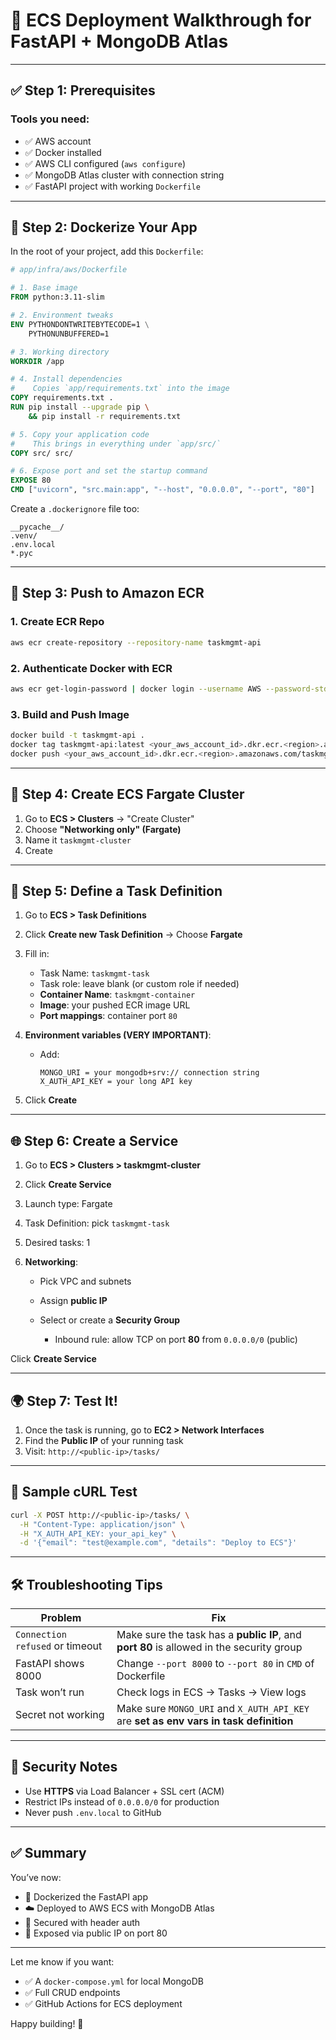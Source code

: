 # 🧭 ECS Deployment Walkthrough for FastAPI + MongoDB Atlas

---

## ✅ **Step 1: Prerequisites**

### Tools you need:

* ✅ AWS account
* ✅ Docker installed
* ✅ AWS CLI configured (`aws configure`)
* ✅ MongoDB Atlas cluster with connection string
* ✅ FastAPI project with working `Dockerfile`

---

## 🐳 Step 2: Dockerize Your App

In the root of your project, add this `Dockerfile`:

```Dockerfile
# app/infra/aws/Dockerfile

# 1. Base image
FROM python:3.11-slim

# 2. Environment tweaks
ENV PYTHONDONTWRITEBYTECODE=1 \
    PYTHONUNBUFFERED=1

# 3. Working directory
WORKDIR /app

# 4. Install dependencies
#    Copies `app/requirements.txt` into the image
COPY requirements.txt .
RUN pip install --upgrade pip \
    && pip install -r requirements.txt

# 5. Copy your application code
#    This brings in everything under `app/src/`
COPY src/ src/

# 6. Expose port and set the startup command
EXPOSE 80
CMD ["uvicorn", "src.main:app", "--host", "0.0.0.0", "--port", "80"]

```

Create a `.dockerignore` file too:

```
__pycache__/
.venv/
.env.local
*.pyc
```

---

## 📁 Step 3: Push to Amazon ECR

### 1. **Create ECR Repo**

```bash
aws ecr create-repository --repository-name taskmgmt-api
```

### 2. **Authenticate Docker with ECR**

```bash
aws ecr get-login-password | docker login --username AWS --password-stdin <your_aws_account_id>.dkr.ecr.<region>.amazonaws.com
```

### 3. **Build and Push Image**

```bash
docker build -t taskmgmt-api .
docker tag taskmgmt-api:latest <your_aws_account_id>.dkr.ecr.<region>.amazonaws.com/taskmgmt-api
docker push <your_aws_account_id>.dkr.ecr.<region>.amazonaws.com/taskmgmt-api
```

---

## 🚀 Step 4: Create ECS Fargate Cluster

1. Go to **ECS > Clusters** → "Create Cluster"
2. Choose **"Networking only" (Fargate)**
3. Name it `taskmgmt-cluster`
4. Create

---

## 🔧 Step 5: Define a Task Definition

1. Go to **ECS > Task Definitions**
2. Click **Create new Task Definition** → Choose **Fargate**
3. Fill in:

   * Task Name: `taskmgmt-task`
   * Task role: leave blank (or custom role if needed)
   * **Container Name**: `taskmgmt-container`
   * **Image**: your pushed ECR image URL
   * **Port mappings**: container port `80`
4. **Environment variables (VERY IMPORTANT)**:

   * Add:

     ```
     MONGO_URI = your mongodb+srv:// connection string
     X_AUTH_API_KEY = your long API key
     ```
5. Click **Create**

---

## 🌐 Step 6: Create a Service

1. Go to **ECS > Clusters > taskmgmt-cluster**
2. Click **Create Service**
3. Launch type: Fargate
4. Task Definition: pick `taskmgmt-task`
5. Desired tasks: 1
6. **Networking**:

   * Pick VPC and subnets
   * Assign **public IP**
   * Select or create a **Security Group**

     * Inbound rule: allow TCP on port **80** from `0.0.0.0/0` (public)

Click **Create Service**

---

## 🌍 Step 7: Test It!

1. Once the task is running, go to **EC2 > Network Interfaces**
2. Find the **Public IP** of your running task
3. Visit: `http://<public-ip>/tasks/`

---

## 🧪 Sample cURL Test

```bash
curl -X POST http://<public-ip>/tasks/ \
  -H "Content-Type: application/json" \
  -H "X_AUTH_API_KEY: your_api_key" \
  -d '{"email": "test@example.com", "details": "Deploy to ECS"}'
```

---

## 🛠️ Troubleshooting Tips

| Problem                         | Fix                                                                                      |
| ------------------------------- | ---------------------------------------------------------------------------------------- |
| `Connection refused` or timeout | Make sure the task has a **public IP**, and **port 80** is allowed in the security group |
| FastAPI shows 8000              | Change `--port 8000` to `--port 80` in `CMD` of Dockerfile                               |
| Task won’t run                  | Check logs in ECS → Tasks → View logs                                                    |
| Secret not working              | Make sure `MONGO_URI` and `X_AUTH_API_KEY` are **set as env vars in task definition**    |

---

## 🔐 Security Notes

* Use **HTTPS** via Load Balancer + SSL cert (ACM)
* Restrict IPs instead of `0.0.0.0/0` for production
* Never push `.env.local` to GitHub

---

## ✅ Summary

You’ve now:

* 🐳 Dockerized the FastAPI app
* ☁️ Deployed to AWS ECS with MongoDB Atlas
* 🔐 Secured with header auth
* 📡 Exposed via public IP on port 80

---

Let me know if you want:

* ✅ A `docker-compose.yml` for local MongoDB
* ✅ Full CRUD endpoints
* ✅ GitHub Actions for ECS deployment

Happy building! 🚀

